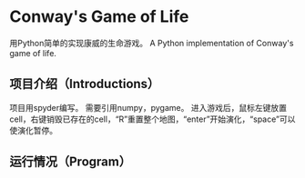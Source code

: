 # Conway's Game of Life
用Python简单的实现康威的生命游戏。
A Python implementation of Conway's game of life.

## 项目介绍（Introductions）
项目用spyder编写。
需要引用numpy，pygame。
进入游戏后，鼠标左键放置cell，右键销毁已存在的cell，“R”重置整个地图，“enter”开始演化，“space”可以使演化暂停。

## 运行情况（Program）
